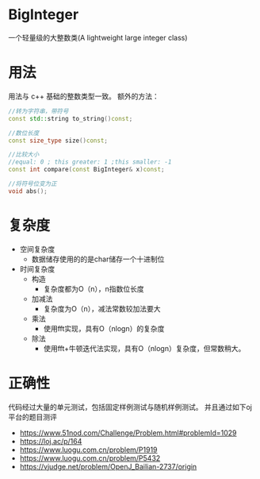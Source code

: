 # BigInteger
一个轻量级的大整数类(A lightweight large integer class)

# 用法
用法与 c++ 基础的整数类型一致。 
额外的方法：

```c++
//转为字符串，带符号
const std::string to_string()const;

//数位长度
const size_type size()const;

//比较大小
//equal: 0 ; this greater: 1 ;this smaller: -1
const int compare(const BigInteger& x)const;

//将符号位变为正
void abs();
```

# 复杂度
+ 空间复杂度
  + 数据储存使用的的是char储存一个十进制位
+ 时间复杂度
  + 构造
    + 复杂度都为O（n），n指数位长度
  + 加减法
    + 复杂度为O（n），减法常数较加法要大 
  + 乘法
    + 使用fft实现，具有O（nlogn）的复杂度
  + 除法
    + 使用fft+牛顿迭代法实现，具有O（nlogn）复杂度，但常数稍大。
   
# 正确性
代码经过大量的单元测试，包括固定样例测试与随机样例测试。
并且通过如下oj平台的题目测评
+ https://www.51nod.com/Challenge/Problem.html#problemId=1029
+ https://loj.ac/p/164
+ https://www.luogu.com.cn/problem/P1919
+ https://www.luogu.com.cn/problem/P5432
+ https://vjudge.net/problem/OpenJ_Bailian-2737/origin  


